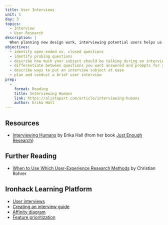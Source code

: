 ```yaml
---
title: User Interviews
unit: 1
day: 3
topics:
  - Interview
  - User Research
description: |
  When planning new design work, interviewing potential users helps us understand behaviors and contexts to narrow down the problem(s) we should address.
objectives:
  - identify open-ended vs. closed questions
  - identify probing questions
  - describe how much your subject should be talking during an interview
  - differentiate between questions you want answered and prompts for your interview
  - describe ways to put an interview subject at ease
  - plan and conduct a brief user interview
prep:
  -
    format: Reading
    title: Interviewing Humans
    link: https://alistapart.com/article/interviewing-humans
    author: Erika Hall
---
```


Resources
---------

- [Interviewing Humans](https://alistapart.com/article/interviewing-humans) by Erika Hall (from her book [Just Enough Research](http://www.abookapart.com/products/just-enough-research))


Further Reading
---------------

- [When to Use Which User-Experience Research Methods](https://www.nngroup.com/articles/which-ux-research-methods/) by Christian Rohrer


Ironhack Learning Platform
---------------------------

- [User interviews](http://learn.ironhack.com/#/learning_unit/7015)
- [Creating an interview guide](http://learn.ironhack.com/#/learning_unit/7015)
- [Affinity diagram](http://learn.ironhack.com/#/learning_unit/7016)
- [Feature prioritization](http://learn.ironhack.com/#/learning_unit/7054)
